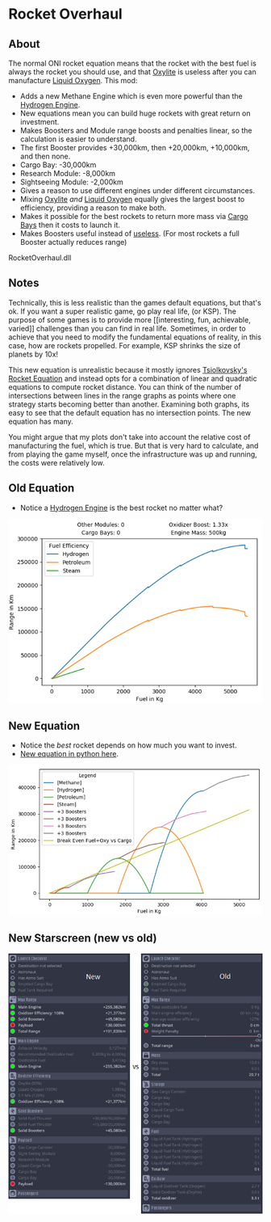 
# Rocket Overhaul

## About
The normal ONI rocket equation means that the rocket with the best fuel is always the rocket you should use, and that [Oxylite](https://oxygennotincluded.gamepedia.com/Oxylite) is useless after you can manufacture [Liquid Oxygen](https://oxygennotincluded.gamepedia.com/Liquid_Oxygen). This mod:
* Adds a new Methane Engine which is even more powerful than the [Hydrogen Engine](https://oxygennotincluded.gamepedia.com/Hydrogen_Engine).
* New equations mean you can build huge rockets with great return on investment.
* Makes Boosters and Module range boosts and penalties linear, so the calculation is easier to understand.
* The first Booster provides +30,000km, then +20,000km, +10,000km, and then none.
* Cargo Bay: -30,000km
* Research Module: -8,000km
* Sightseeing Module: -2,000km
* Gives a reason to use different engines under different circumstances.
* Mixing [Oxylite](https://oxygennotincluded.gamepedia.com/Oxylite) _and_ [Liquid Oxygen](https://oxygennotincluded.gamepedia.com/Liquid_Oxygen) equally gives the largest boost to efficiency, providing a reason to make both.
* Makes it possible for the best rockets to return more mass via [Cargo Bays](https://oxygennotincluded.gamepedia.com/Cargo_Bay) then it costs to launch it.
* Makes Boosters useful instead of [useless](https://forums.kleientertainment.com/forums/topic/97074-solid-booster-useless-solved/).  (For most rockets a full Booster actually reduces range)


RocketOverhaul.dll


## Notes
Technically, this is less realistic than the games default equations, but that's ok. If you want a super realistic game, go play real life, (or KSP). The purpose of some games is to provide more [[interesting, fun, achievable, varied]] challenges than you can find in real life. Sometimes, in order to achieve that you need to modify the fundamental equations of reality, in this case, how are rockets propelled. For example, KSP shrinks the size of planets by 10x!

This new equation is unrealistic because it mostly ignores [Tsiolkovsky's Rocket Equation](https://en.wikipedia.org/wiki/Tsiolkovsky_rocket_equation) and instead opts for a combination of linear and quadratic equations to compute rocket distance. You can think of the number of intersections between lines in the range graphs as points where one strategy starts becoming better than another. Examining both graphs, its easy to see that the default equation has no intersection points. The new equation has many.

You might argue that my plots don't take into account the relative cost of manufacturing the fuel, which is true. But that is very hard to calculate, and from playing the game myself, once the infrastructure was up and running, the costs were relatively low.

## Old Equation
* Notice a [Hydrogen Engine](https://oxygennotincluded.gamepedia.com/Hydrogen_Engine) is the best rocket no matter what?

![rocket efficiency graph](/images/rocket_distance.png "The green line is the rocket with your mom on it.")

## New Equation
* Notice the _best_ rocket depends on how much you want to invest.
* [New equation in python here](/dev_utils#rocket-overhaul-mod-distance-rocket_distance_overhaulpy).

![new rocket efficiency graph](/images/new_equation.png "Just kidding about the rocket with your mom on it. That rocket was never built due to budget concerns.")

## New Starscreen (new vs old)
![new_starscreen](/images/compare_screen.png "No more jokes. Download my mod.")
